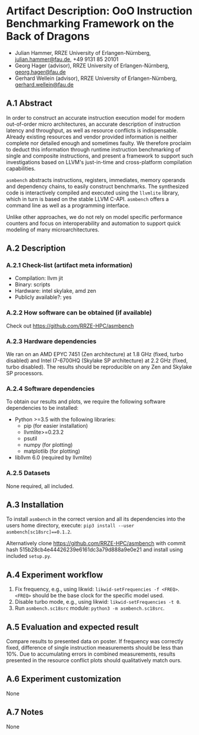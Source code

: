 # Artifact Description: OoO Instruction Benchmarking Framework on the Back of Dragons

* Julian Hammer, RRZE University of Erlangen-Nürnberg, julian.hammer@fau.de, +49 9131 85 20101
* Georg Hager (advisor), RRZE University of Erlangen-Nürnberg, georg.hager@fau.de
* Gerhard Wellein (advisor), RRZE University of Erlangen-Nürnberg, gerhard.wellein@fau.de

## A.1 Abstract

In order to construct an accurate instruction execution model for modern out-of-order micro architectures, an accurate description of instruction latency and throughput, as well as resource conflicts is indispensable. Already existing resources and vendor provided information is neither complete nor detailed enough and sometimes faulty. We therefore proclaim to deduct this information through runtime instruction benchmarking of single and composite instructions, and present a framework to support such investigations based on LLVM's just-in-time and cross-platform compilation capabilities.

`asmbench` abstracts instructions, registers, immediates, memory operands and dependency chains, to easily construct benchmarks. The synthesized code is interactively compiled and executed using the `llvmlite` library, which in turn is based on the stable LLVM C-API. `asmbench` offers a command line as well as a programming interface.

Unlike other approaches, we do not rely on model specific performance counters and focus on interoperability and automation to support quick modeling of many microarchitectures.

## A.2 Description

### A.2.1 Check-list (artifact meta information)

- Compilation: llvm jit
- Binary: scripts
- Hardware: intel skylake, amd zen
- Publicly available?: yes

### A.2.2 How software can be obtained (if available)

Check out https://github.com/RRZE-HPC/asmbench

### A.2.3 Hardware dependencies

We ran on an AMD EPYC 7451 (Zen architecture) at 1.8 GHz (fixed, turbo disabled) and Intel I7-6700HQ (Skylake SP architecture) at 2.2 GHz (fixed, turbo disabled). The results should be reproducible on any Zen and Skylake SP processors.

### A.2.4 Software dependencies

To obtain our results and plots, we require the following software dependencies to be installed:

* Python >=3.5 with the following libraries:
    * pip (for easier installation)
    * llvmlite>=0.23.2
    * psutil
    * numpy (for plotting)
    * matplotlib (for plotting)
* libllvm 6.0 (required by llvmlite)

### A.2.5 Datasets

None required, all included.

## A.3 Installation

To install `asmbench` in the correct version and all its dependencies into the users home directory, execute: `pip3 install --user asmbench[sc18src]==0.1.2`.

Alternatively clone https://github.com/RRZE-HPC/asmbench with commit hash 515b28cb4e44426239e6161dc3a79d888a9e0e21 and install using included `setup.py`.

## A.4 Experiment workflow

1. Fix frequency, e.g., using likwid: `likwid-setFrequencies -f <FREQ>`. `<FREQ>` should be the base clock for the specific model used.
2. Disable turbo mode, e.g., using likwid: `likwid-setFrequencies -t 0`.
3. Run `asmbench.sc18src` module: `python3 -m asmbench.sc18src`.

## A.5 Evaluation and expected result

Compare results to presented data on poster. If frequency was correctly fixed, difference of single instruction measurements should be less than 10%. Due to accumulating errors in combined measurements, results presented in the resource conflict plots should qualitatively match ours.

## A.6 Experiment customization

None

## A.7 Notes

None

